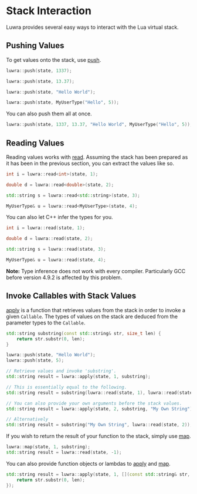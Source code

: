 # Stack Interaction
Luwra provides several easy ways to interact with the Lua virtual stack.

## Pushing Values
To get values onto the stack, use [push][luwra-push].

```c++
luwra::push(state, 1337);
```
```c++
luwra::push(state, 13.37);
```
```c++
luwra::push(state, "Hello World");
```
```c++
luwra::push(state, MyUserType("Hello", 5));
```

You can also push them all at once.

```c++
luwra::push(state, 1337, 13.37, "Hello World", MyUserType("Hello", 5));
```

## Reading Values
Reading values works with [read][luwra-read]. Assuming the stack has been prepared as it has been in
the previous section, you can extract the values like so.

```c++
int i = luwra::read<int>(state, 1);
```
```c++
double d = luwra::read<double>(state, 2);
```
```c++
std::string s = luwra::read<std::string>(state, 3);
```
```c++
MyUserType& u = luwra::read<MyUserType>(state, 4);
```

You can also let C++ infer the types for you.

```c++
int i = luwra::read(state, 1);
```
```c++
double d = luwra::read(state, 2);
```
```c++
std::string s = luwra::read(state, 3);
```
```c++
MyUserType& u = luwra::read(state, 4);
```

**Note:** Type inference does not work with every compiler. Particularly GCC before version 4.9.2 is
affected by this problem.

## Invoke Callables with Stack Values
[apply][luwra-apply] is a function that retrieves values from the stack in order to invoke a given
`Callable`. The types of values on the stack are deduced from the parameter types to the `Callable`.

```c++
std::string substring(const std::string& str, size_t len) {
	return str.substr(0, len);
}
```
```c++
luwra::push(state, "Hello World");
luwra::push(state, 5);

// Retrieve values and invoke 'substring'.
std::string result = luwra::apply(state, 1, substring);

// This is essentially equal to the following.
std::string result = substring(luwra::read(state, 1), luwra::read(state, 2));

// You can also provide your own arguments before the stack values.
std::string result = luwra::apply(state, 2, substring, "My Own String");

// Alternatively
std::string result = substring("My Own String", luwra::read(state, 2));
```

If you wish to return the result of your function to the stack, simply use [map][luwra-map].

```c++
luwra::map(state, 1, substring);
std::string result = luwra::read(state, -1);
```

You can also provide function objects or lambdas to [apply][luwra-apply] and [map][luwra-map].

```c++
std::string result = luwra::apply(state, 1, [](const std::string& str, size_t len) {
	return str.substr(0, len);
});
```

[luwra-push]: /reference/namespaceluwra.html#a4c1508ab699fc422f442ad0900f292fc
[luwra-read]: /reference/namespaceluwra.html#a3c459338d5baea22fc1ea7f6184ae14d
[luwra-apply]: /reference/namespaceluwra.html#a7e89507a6f5ed6a66e3ded8e16d8b20c
[luwra-map]: /reference/namespaceluwra.html#ac66787724855af9a09865154747f1e22
